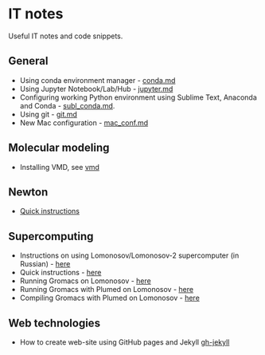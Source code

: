 # IT notes
Useful IT notes and code snippets.

## General
- Using conda environment manager - [conda.md](conda.md)
- Using Jupyter Notebook/Lab/Hub - [jupyter.md](jupyter.md)
- Configuring working Python environment using Sublime Text, Anaconda and Conda - [subl_conda.md](subl_conda.md).
- Using git - [git.md](git.md)
- New Mac configuration - [mac_conf.md](mac_conf.md)

## Molecular modeling
- Installing VMD, see [vmd](vmd)

## Newton
- [Quick instructions](newton_cheatsheet.md)

## Supercomputing
- Instructions on using Lomonosov/Lomonosov-2 supercomputer (in Russian) - [here](lomonosov.md)
- Quick instructions - [here](lomo_quick.md)
- Running Gromacs on Lomonosov - [here](gmx_lomo.md)
- Running Gromacs with Plumed on Lomonosov - [here](gmx_lomo_plumed.md)
- Compiling Gromacs with Plumed on Lomonosov - [here](gmx_compile_lomo_plumed.md)

## Web technologies
- How to create web-site using GitHub pages and Jekyll [gh-jekyll](gh-jekyll.md)
